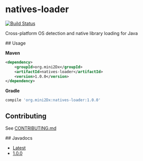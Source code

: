 # natives-loader

[![Build Status](https://travis-ci.org/mini2Dx/natives-loader.svg?branch=master)](https://travis-ci.org/mini2Dx/natives-loader)

Cross-platform OS detection and native library loading for Java

## Usage

__Maven__

```xml
<dependency>
    <groupId>org.mini2Dx</groupId>
    <artifactId>natives-loader</artifactId>
    <version>1.0.0</version>
</dependency>
```

__Gradle__

```gradle
compile 'org.mini2Dx:natives-loader:1.0.0'
```

## Contributing

See [CONTRIBUTING.md](https://github.com/mini2Dx/natives-loader/blob/master/CONTRIBUTING.md)

## Javadocs

 * [Latest](https://mini2dx.github.io/natives-loader/1.0.0/)
 * [1.0.0](https://mini2dx.github.io/natives-loader/1.0.0/)
